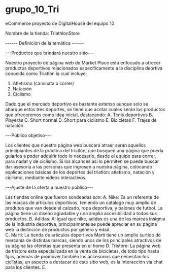 # grupo_10_Tri
eCommerce proyecto de DigitalHouse del equipo 10 

Nombre de la tienda: TriathlonStore

------ Definición de la temática ------

---Productos que brindará nuestro sitio---

Nuestro proyecto de página web de Market Place está enfocado a ofrecer productos deportivos relacionados específicamente a la disciplina deórtiva conocida como Triatlón la cual incluye:
1. Atletismo (caminata o correr)
2. Natación
3. Ciclismo

Dado que el mercado deportivo es bastante extenso aunque solo se abarque estos tres deportes, se tiene que acotar cuales serán los productos que ofreceremos como idea inicial, destacando:
A. Tenis deportivos
B. Playeras
C. Short normal 
D. Short para ciclismo
E. Bicicletas 
F. Trajes de natación

---Público objetivo---

Los clientes que nuestra página web buscará atraer serán aquellos principiantes de la práctica del triatlón, que busquen una página que pueda guiarlos a poder adquirir todo lo necesario, desde el equipo para correr, para nadar y de ciclismo. Si los alcances así lo permiten se puede buscar dar asesoría a las personas que ingresen a nuestra página, colocando explicaciones básicas de los deportes del triatlón: atletismo, natación y ciclismo, mediante videos interactivos.

---Ajuste de la oferta a nuestro público---

Las tiendas online que fueron sondeadas son:
A. Nike: Es un referente de las marcas de artículos deportivos, teniendo un catálogo muy amplio de produtos que van desde el calzado, ropa deportiva, y balones de futbol. La página tiene un diseño agradable y una amplia accesibilidad a todos sus productos.
B. Adidas: Al igual que nike, adidas es una de las marcas insignia de la industria deportiva, principalmente se puede apreciar en su página web la distinción de productos por género y edad.  
C. Marti: La tienda de artículos deportivos Martí tiene un amplio surtido de mercanía de distintas marcas, siendo unos de los principales atractivos de su página las oferetas que presenta en el home
D. Tristore: La página web de tristore esta especializada en la venta de bicicletas, de todo tipo hasta fijas, además de promover también los accesorios que necesitan los ciclistas, un aspecto a destacar de este sitio web, es la interacción vía chat para los clientes.
E. 
